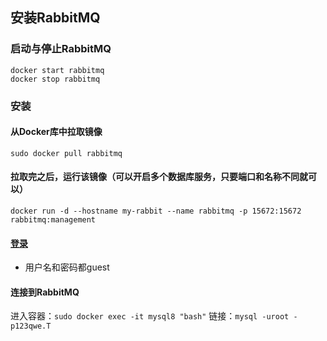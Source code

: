 ## 安装RabbitMQ
### 启动与停止RabbitMQ

```
docker start rabbitmq
docker stop rabbitmq
```

### 安装
#### 从Docker库中拉取镜像

`sudo docker pull rabbitmq`

#### 拉取完之后，运行该镜像（**可以开启多个数据库服务，只要端口和名称不同就可以**）

`docker run -d --hostname my-rabbit --name rabbitmq -p 15672:15672 rabbitmq:management`

#### [登录](http://localhost:15672)
* 用户名和密码都guest

#### 连接到RabbitMQ
进入容器：`sudo docker exec -it mysql8 "bash"`
链接：`mysql -uroot -p123qwe.T`